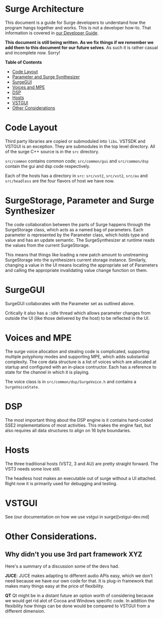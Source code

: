 # Surge Architecture

This document is a guide for Surge developers to understand how the program hangs together
and works. This is not a developer how-to. That information is covered in [our Developer Guide](./Developer%20Guide.md).

**This document is still being written. As we fix things if we remember we add them to this
document for our future selves**. As such it is rather casual and incomplete now. Sorry!

**Table of Contents**

* [Code Layout](#code-layout)
* [Parameter and Surge Synthesizer](#parameter-and-surge-synthesizer)
* [SurgeGUI](#surgegui)
* [Voices and MPE](#voices-and-mpe)
* [DSP](#dsp)
* [Hosts](#hosts)
* [VSTGUI](#vstgui)
* [Other Considerations](#other-considerations)

# Code Layout

Third party libraries are copied or submoduled into `libs`. VSTSDK and VSTGUI is an exception. They
are submodules in the top level directory. All of the surge C++ source is in the `src` directory.

`src/common` contains common code; `src/common/gui` and `src/common/dsp` contain the gui and dsp code
respectively.

Each of the hosts has a directory in `src`: `src/vst2`, `src/vst2`, `src/au` and `src/headless` are the
four flavors of host we have now.

# SurgeStorage, Parameter and Surge Synthesizer

The code collaboration between the parts of Surge happens through the
SurgeStorage class, which acts as a named bag of parameters. Each parameter
is represented by the Parameter class, which holds type and value and has
an update semantic. The SurgeSynthesizer at runtime reads the values from
the current SurgeStorage.

This means that things like loading a new patch amount to unstreaming SurgeStorage
into the synthesizers current storage instance. Similarly, changing a value in the UI
means locating the appropriate set of Parameters and calling the appropriate invalidating
value change function on them.

# SurgeGUI

SurgeGUI collaborates with the Parameter set as outlined above.

Critically it also has a ::idle thread which allows parameter changes from outside
the UI (like those delivered by the host) to be reflected in the UI.

# Voices and MPE

The surge voice allocation and stealing code is complicated, supporting multiple polyphony modes
and supporting MPE, which adds substantial complexity. The core data structure is a list of voices
which are allocated at startup and configured with an in-place contructor. Each has a reference
to state for the channel in which it is playing.

The voice class is in `src/common/dsp/SurgeVoice.h` and contains a `SurgeVoiceState`.    

# DSP

The most important thing about the DSP engine is it contains hand-coded SSE2 implementations of
most activities. This makes the engine fast, but also requires all data structures to align
on 16 byte boundaries.

# Hosts

The three traditional hosts (VST2, 3 and AU) are pretty straight forward. The VST3 needs
some love still.

The headless host makes an executable out of surge without a UI attached. Right now it is
primarily used for debugging and testing.

# VSTGUI

See (our documentation on how we use vstgui in surge)[vstgui-dev.md]

# Other Considerations.

## Why didn't you use 3rd part framework XYZ

Here's a summary of a discussion some of the devs had.

**JUCE**: JUCE makes adapting to different audio APIs easy, which we don't need because we
have our own code for that. It is plug-in framework that makes many things easy
at the price of flexibility.

**QT** Qt might be in a distant future an option worth of considering because we would
get rid alot of Cocoa and Windows specific code. In addition the flexibility
how things can be done would be compared to VSTGUI from a different dimension.
